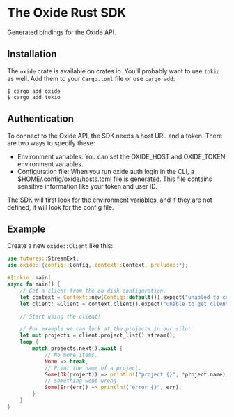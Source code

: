 # The Oxide Rust SDK

Generated bindings for the Oxide API.

## Installation

The `oxide` crate is available on crates.io. You'll probably want to use `tokio` as well. Add them to your `Cargo.toml` file
or use `cargo add`:

```console
$ cargo add oxide
$ cargo add tokio
```

## Authentication

To connect to the Oxide API, the SDK needs a host URL and a token. There are
two ways to specify these:

* Environment variables: You can set the OXIDE_HOST and OXIDE_TOKEN environment
  variables.
* Configuration file: When you run oxide auth login in the CLI, a
  $HOME/.config/oxide/hosts.toml file is generated. This file contains
  sensitive information like your token and user ID.

The SDK will first look for the environment variables, and if they are not
defined, it will look for the config file.

## Example

Create a new `oxide::Client` like this:

```rust ,no_run
use futures::StreamExt;
use oxide::{config::Config, context::Context, prelude::*};

#[tokio::main]
async fn main() {
    // Get a client from the on-disk configuration.
    let context = Context::new(Config::default()).expect("unabled to create context");
    let client: &Client = context.client().expect("unable to get client");

    // Start using the client!

    // For example we can look at the projects in our silo:
    let mut projects = client.project_list().stream();
    loop {
        match projects.next().await {
            // No more items.
            None => break,
            // Print the name of a project.
            Some(Ok(project)) => println!("project {}", *project.name),
            // Something went wrong
            Some(Err(err)) => println!("error {}", err),
        }
    }
}
```
